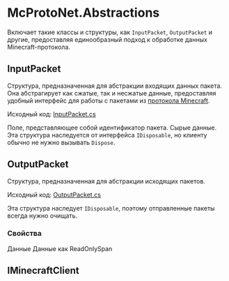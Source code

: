 # McProtoNet.Abstractions

Включает такие классы и структуры, как `InputPacket`, `OutputPacket` и другие, предоставляя единообразный подход к обработке данных Minecraft-протокола.

## InputPacket

Структура, предназначенная для абстракции входящих данных пакета.
Она абстрагирует как сжатые, так и несжатые данные, предоставляя удобный интерфейс для работы с пакетами из [протокола Minecraft](https://minecraft.wiki/w/Minecraft_Wiki:Projects/wiki.vg_merge/Protocol#Packet_format).

Исходный код: [InputPacket.cs](https://github.com/Titlehhhh/McProtoNet/tree/master/src/McProtoNet.Abstractions/InputPacket.cs)

<deflist>
    <def title="Id: int">
        Поле, представляющее собой идентификатор пакета.
    </def>
    <def title="Data: Memory<byte>">
        Сырые данные.
    </def>
</deflist>

<note>
Эта структура наследуется от интерфейса <code>IDisposable</code>,
но клиенту обычно не нужно вызывать <code>Dispose</code>.
</note>

## OutputPacket

Структура, предназначенная для абстракции исходящих пакетов.

Исходный код: [OutputPacket.cs](https://github.com/Titlehhhh/McProtoNet/tree/master/src/McProtoNet.Abstractions/OutputPacket.cs)

<warning>
Эта структура наследует <code>IDisposable</code>, поэтому отправленные пакеты всегда нужно очищать.
</warning>

### Свойства

<deflist>
<def title="Memory: ReadOnlyMemory<byte>">
Данные
</def>
<def title="Span: ReadOnlySpany<byte>">
Данные как ReadOnlySpan
</def>
</deflist>

## IMinecraftClient

